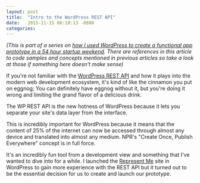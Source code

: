 ```yaml
---
layout: post
title:  "Intro to the WordPress REST API"
date:   2015-11-15 08:18:13 -0800
categories: 
---
```


_(This is part of a series on [how I used WordPress to create a functional app prototype in a 54 hour startup weekend](/news/startup-weekend-winter-2015/). There are references in this article to code samples and concepts mentioned in previous articles so take a look at those if something here doesn't make sense)_

If you're not familiar with the [WordPress REST API](https://wordpress.org/plugins/json-rest-api/) and how it plays into the modern web development ecosystem, it's kind of like the cinnamon you put on eggnog; You can definitely have eggnog without it, but you're doing it wrong and limiting the grand flavor of a delicious drink.

The WP REST API is the new hotness of WordPress because it lets you separate your site's data layer from the interface. 

This is incredibly important for WordPress because it means that the content of 25% of the internet can now be accessed through almost any device and translated into almost any medium. NPR's "Create Once, Publish Everywhere" concept is in full force. 

It's an incredibly fun tool from a development view and something that I've wanted to dive into for a while. I launched the [Represent Me](http://representmenow.co) site in WordPress to gain more experience with the REST API but it turned out to be the essential decision for us to create and launch our prototype.